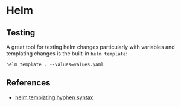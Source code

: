 # Helm

## Testing

A great tool for testing helm changes particularly with variables and templating changes is the built-in `helm template`:

```
helm template . --values=values.yaml
```
## References

- [helm templating hyphen syntax](https://levelup.gitconnected.com/helms-horrible-hyphens-of-hell-3713c6d989bf)